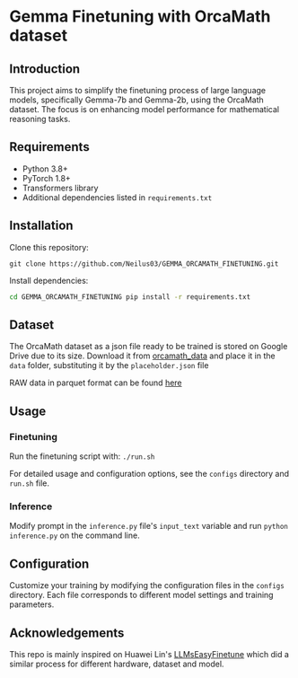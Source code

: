 # Gemma Finetuning with OrcaMath dataset
 
## Introduction
This project aims to simplify the finetuning process of large language models, specifically Gemma-7b and Gemma-2b, using the OrcaMath dataset. The focus is on enhancing model performance for mathematical reasoning tasks.

## Requirements
- Python 3.8+
- PyTorch 1.8+
- Transformers library
- Additional dependencies listed in `requirements.txt`

## Installation
Clone this repository:

`git clone https://github.com/Neilus03/GEMMA_ORCAMATH_FINETUNING.git`

Install dependencies:
```bash
cd GEMMA_ORCAMATH_FINETUNING pip install -r requirements.txt
````

## Dataset
The OrcaMath dataset as a json file ready to be trained is stored on Google Drive due to its size. Download it from [orcamath_data](https://drive.google.com/file/d/1JHDUPlG5igZ1QZ0McNYmUKzixV9pJXIZ/view?usp=sharing) and place it in the `data` folder, substituting it by the `placeholder.json` file

RAW data in parquet format can be found [here](https://huggingface.co/datasets/microsoft/orca-math-word-problems-200k/tree/main/data)

## Usage

### Finetuning
Run the finetuning script with:
`./run.sh`

For detailed usage and configuration options, see the `configs` directory and `run.sh` file.

### Inference
Modify prompt in the `inference.py` file's `input_text` variable and run `python inference.py` on the command line.

## Configuration
Customize your training by modifying the configuration files in the `configs` directory. Each file corresponds to different model settings and training parameters.

## Acknowledgements
This repo is mainly inspired on Huawei Lin's [LLMsEasyFinetune](https://github.com/huawei-lin/LLMsEasyFinetune/tree/master?tab=readme-ov-file) which did a similar process for different hardware, dataset and model.

